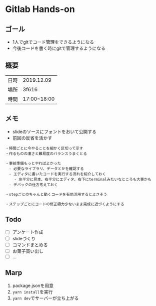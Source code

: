 # Gitlab Hands-on

## ゴール

- 1人でgitでコード管理をできるようになる
- 今後コードを書く時にgitで管理するようになる

## 概要

|||
|---:|:---|
|日時|2019.12.09|
|場所|3f616|
|時間|17:00~18:00|

## メモ

- slideのソースにフォントをおいて公開する
- 前回の反省を活かす

```
・時間ごとに今やることを細かく区切って示す
・作るものの凄さと難易度のバランスうまくとる

・事前準備もっとやればよかった
　- 必要なライブラリ、データとかを確認する
　- エディタに書いたコードを実行する流れを紹介しておく
    - 左半分に見本、右半分にエディタ、右下にterminalみたいなところも大事かも
　- デバックの仕方考えておく

・stepごとのちゃんと動くコードを有効活用するとよさそう

・ステップごとにコードの修正極力少ないまま完成に近づくようにする
```

## Todo

- [ ] アンケート作成
- [ ] slideづくり
- [ ] コマンドまとめる
- [ ] お菓子買い出し
- [ ] ...

## Marp

1. package.jsonを用意
2. `yarn install`を実行
3. `yarn dev`でサーバーが立ち上がる